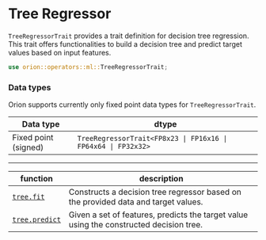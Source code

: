 # Tree Regressor

`TreeRegressorTrait` provides a trait definition for decision tree regression.
This trait offers functionalities to build a decision tree and predict target values based on input features.

```rust
use orion::operators::ml::TreeRegressorTrait;
```

### Data types

Orion supports currently only fixed point data types for `TreeRegressorTrait`.

| Data type            | dtype                                                         |
| -------------------- | ------------------------------------------------------------- |
| Fixed point (signed) | `TreeRegressorTrait<FP8x23 \| FP16x16 \| FP64x64 \| FP32x32>` |

***

| function | description |
| --- | --- |
| [`tree.fit`](tree.fit.md) | Constructs a decision tree regressor based on the provided data and target values. |
| [`tree.predict`](tree.predict.md) | Given a set of features, predicts the target value using the constructed decision tree. |

